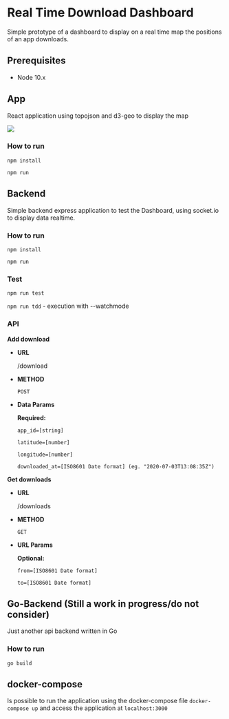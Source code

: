 # Real Time Download Dashboard
Simple prototype of a dashboard to display on a real time map the positions of an app downloads.


## Prerequisites
- Node 10.x


## App
React application using topojson and d3-geo to display the map

![](https://i.ibb.co/xMVzb1z/dashboard.png)


### How to run

`npm install`

`npm run`


## Backend
Simple backend express application to test the Dashboard, using socket.io to display data realtime.

### How to run

`npm install`

`npm run`

### Test

`npm run test`

`npm run tdd` - execution with --watchmode

### API
**Add download**

* **URL**

  /download

* **METHOD**

  `POST`

* **Data Params**

  **Required:**
  
  `app_id=[string]`

  `latitude=[number]`

  `longitude=[number]`

  `downloaded_at=[ISO8601 Date format] (eg. "2020-07-03T13:08:35Z")`


**Get downloads**

* **URL**

  /downloads

* **METHOD**

  `GET`

* **URL Params**

  **Optional:**
  
  `from=[ISO8601 Date format]`

  `to=[ISO8601 Date format]`



## Go-Backend (Still a work in progress/do not consider)
Just another api backend written in Go


### How to run

`go build`



## docker-compose
Is possible to run the application using the docker-compose file `docker-compose up` and access the application at `localhost:3000`